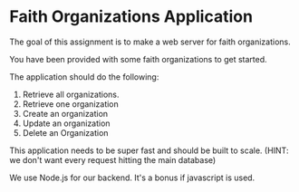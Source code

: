# Faith Organizations Application

The goal of this assignment is to make a web server for faith organizations.

You have been provided with some faith organizations to get started.

The application should do the following:

1. Retrieve all organizations. 
2. Retrieve one organization
3. Create an organization
4. Update an organization
5. Delete an Organization


This application needs to be super fast and should be built to scale. (HINT: we don't want every request hitting the main database)

We use Node.js for our backend. It's a bonus if javascript is used.
